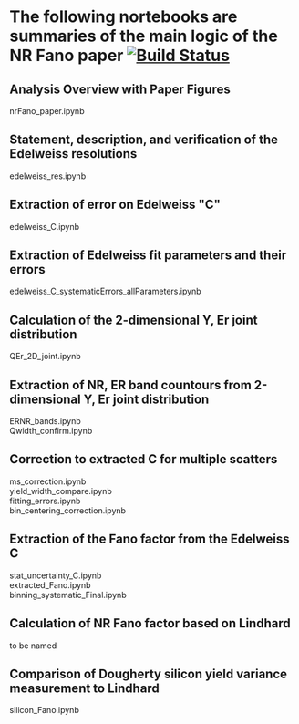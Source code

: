 # The following nortebooks are summaries of the main logic of the NR Fano paper [![Build Status](https://travis-ci.com/villano-lab/nrFano_paper2019.svg?branch=master)](https://travis-ci.com/villano-lab/nrFano_paper2019)

## Analysis Overview with Paper Figures
nrFano_paper.ipynb

## Statement, description, and verification of the Edelweiss resolutions <br/>
edelweiss_res.ipynb

## Extraction of error on Edelweiss "C" <br/>
edelweiss_C.ipynb

## Extraction of Edelweiss fit parameters and their errors <br/>
edelweiss_C_systematicErrors_allParameters.ipynb

## Calculation of the 2-dimensional Y, Er joint distribution <br/>
QEr_2D_joint.ipynb <br/>
<!---addendum -- check normalization against Arvind's function <br/>
addendum -- do the Er integral analytically <br/> --->

## Extraction of NR, ER band countours from 2-dimensional Y, Er joint distribution <br/>
ERNR_bands.ipynb <br/>
Qwidth_confirm.ipynb <br/>

## Correction to extracted C for multiple scatters <br/>
ms_correction.ipynb <br/>
yield_width_compare.ipynb <br/> 
fitting_errors.ipynb <br/>
bin_centering_correction.ipynb <br/>

## Extraction of the Fano factor from the Edelweiss C <br/>
stat_uncertainty_C.ipynb <br/>
extracted_Fano.ipynb <br/>
binning_systematic_Final.ipynb <br/>

## Calculation of NR Fano factor based on Lindhard <br/>
to be named

## Comparison of Dougherty silicon yield variance measurement to Lindhard <br/>
silicon_Fano.ipynb

<!--- [comment]: # the following moved to a subsequent publication --->
<!--- [comment]: # ## Dark Matter limit comparison given different Fano estimates <br/> --->
<!--- [comment]: # to be named --->
